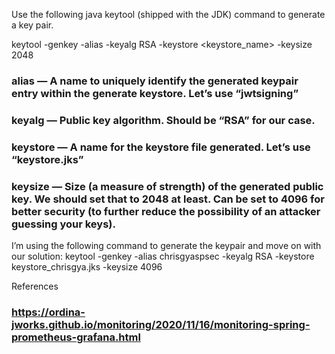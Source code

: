 Use the following java keytool (shipped with the JDK) command to generate a key pair.

keytool -genkey -alias <alias> -keyalg RSA -keystore <keystore_name>  -keysize 2048
### alias — A name to uniquely identify the generated keypair entry within the generate keystore. Let’s use “jwtsigning”
### keyalg — Public key algorithm. Should be “RSA” for our case.
### keystore — A name for the keystore file generated. Let’s use “keystore.jks”
### keysize — Size (a measure of strength) of the generated public key. We should set that to 2048 at least. Can be set to 4096 for better security (to further reduce the possibility of an attacker guessing your keys).

I’m using the following command to generate the keypair and move on with our solution:
 keytool -genkey -alias chrisgyaspsec -keyalg RSA -keystore keystore_chrisgya.jks  -keysize 4096

References
### https://ordina-jworks.github.io/monitoring/2020/11/16/monitoring-spring-prometheus-grafana.html
